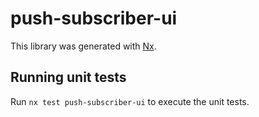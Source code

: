 # push-subscriber-ui

This library was generated with [Nx](https://nx.dev).

## Running unit tests

Run `nx test push-subscriber-ui` to execute the unit tests.
